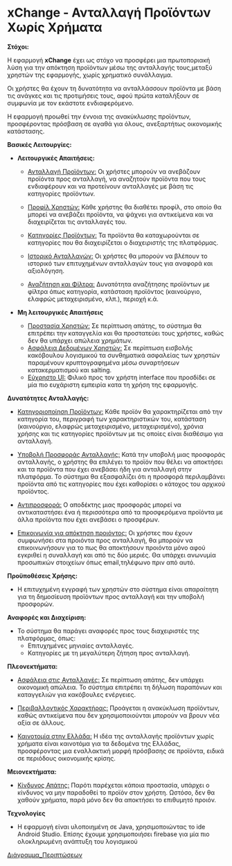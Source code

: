 # xChange - Ανταλλαγή Προϊόντων Χωρίς Χρήματα

**Στόχοι:**

Η εφαρμογή **xChange** έχει ως στόχο να προσφέρει μια πρωτοποριακή λύση για την απόκτηση προϊόντων μέσω της ανταλλαγής τους,μεταξύ χρηστών της εφαρμογής, χωρίς χρηματικό συνάλλαγμα.

Οι χρήστες θα έχουν τη δυνατότητα να ανταλλάσσουν προϊόντα με βάση τις ανάγκες και τις προτιμήσεις τους, αφού πρώτα καταλήξουν σε συμφωνία με τον εκάστοτε ενδιαφερόμενο.

Η εφαρμογή προωθεί την έννοια της ανακύκλωσης προϊόντων, προσφέροντας πρόσβαση σε αγαθά για όλους, ανεξαρτήτως οικονομικής κατάστασης.

**Βασικές Λειτουργίες:**

  * **Λειτουργικές Απαιτήσεις:**

    * <u>Ανταλλαγή Προϊόντων:</u> Οι χρήστες μπορούν να ανεβάζουν προϊόντα προς ανταλλαγή, να αναζητούν προϊόντα που τους ενδιαφέρουν και να προτείνουν ανταλλαγές με βάση τις κατηγορίες προϊόντων.

    * <u>Προφίλ Χρηστών:</u> Κάθε χρήστης θα διαθέτει προφίλ, στο οποίο θα μπορεί να ανεβάζει προϊόντα, να ψάχνει για αντικείμενα και να διαχειρίζεται τις ανταλλαγές του.

    * <u>Κατηγορίες Προϊόντων:</u> Τα προϊόντα θα καταχωρούνται σε κατηγορίες που θα διαχειρίζεται ο διαχειριστής της πλατφόρμας.

    * <u>Ιστορικό Ανταλλαγών:</u> Οι χρήστες θα μπορούν να βλέπουν το ιστορικό των επιτυχημένων ανταλλαγών τους για αναφορά και αξιολόγηση.

    * <u>Αναζήτηση και Φίλτρα:</u> Δυνατότητα αναζήτησης προϊόντων με φίλτρα όπως κατηγορία, κατάσταση προϊόντος (καινούργιο, ελαφρώς μεταχειρισμένο, κλπ.), περιοχή κ.ά.

  * **Μη λειτουργικές Απαιτήσεις**

    * <u>Προστασία Χρηστών:</u> Σε περίπτωση απάτης, το σύστημα θα επιτρέπει την καταγγελία και θα προστατεύει τους χρήστες, καθώς δεν θα υπάρχει απώλεια χρημάτων.
    * <u>Ασφάλεια Δεδομένων Χρηστών:</u> Σε περίπτωση εισβολής κακόβουλου λογισμικού τα συνθηματικά ασφαλείας των χρηστών παραμένουν κρυπτογραφημένα μέσω συναρτήσεων κατακερματισμού και salting.
    * <u>Εύχρηστο UI:</u> Φιλικό προς τον χρήστη interface που προσδίδει σε μία πιο ευχάριστη εμπειρία κατα τη χρήση της εφαρμογής.




**Δυνατότητες Ανταλλαγής:**

* <u>Κατηγοριοποίηση Προϊόντων:</u> Κάθε προϊόν θα χαρακτηρίζεται από την κατηγορία του, περιγραφή των χαρακτηριστικών του, κατάσταση (καινούργιο, ελαφρώς μεταχειρισμένο, μεταχειρισμένο), χρόνια χρήσης και τις κατηγορίες προϊόντων με τις οποίες είναι διαθέσιμο για ανταλλαγή.

* <u>Υποβολή Προσφοράς Ανταλλαγής:</u> Κατά την υποβολή μιας προσφοράς ανταλλαγής, ο χρήστης θα επιλέγει το προϊόν που θέλει να αποκτήσει και τα προϊόντα που έχει ανεβάσει ήδη για ανταλλαγή στην πλατφόρμα. Το σύστημα θα εξασφαλίζει ότι η προσφορά περιλαμβάνει προϊόντα από τις κατηγορίες που έχει καθορίσει ο κάτοχος του αρχικού προϊόντος.

* <u>Αντιπροσφορά:</u> Ο αποδέκτης μιας προσφοράς μπορεί να αντικαταστήσει ένα ή περισσότερα από τα προσφερόμενα προϊόντα με άλλα προϊόντα που έχει ανεβάσει ο προσφέρων.

* <u>Επικοινωνία για απόκτηση προιόντος:</u> Οι χρήστες που έχουν συμφωνήσει στα προιόντα προς ανταλλαγή, θα μπορούν να επικοινωνήσουν για το πως θα αποκτήσουν προιόντα μόνο αφού εγκριθεί η συναλλαγή και από τις δύο μεριές. Θα υπάρχει ανωνυμία προσωπικών στοιχείων όπως email,τηλέφωνο πριν από αυτό.

**Προϋποθέσεις Χρήσης:**

* Η επιτυχημένη εγγραφή των χρηστών στο σύστημα είναι απαραίτητη για τη δημοσίευση προϊόντων προς ανταλλαγή και την υποβολή προσφορών.

**Αναφορές και Διαχείριση:**

* Το σύστημα θα παράγει αναφορές προς τους διαχειριστές της πλατφόρμας, όπως:
  * Επιτυχημένες μηνιαίες ανταλλαγές.
  * Κατηγορίες με τη μεγαλύτερη ζήτηση προς ανταλλαγή.

**Πλεονεκτήματα:**

* <u>Ασφάλεια στις Ανταλλαγές:</u> Σε περίπτωση απάτης, δεν υπάρχει οικονομική απώλεια. Το σύστημα επιτρέπει τη δήλωση παραπόνων και καταγγελιών για κακόβουλες ενέργειες.

* <u>Περιβαλλοντικός Χαρακτήρας:</u> Προάγεται η ανακύκλωση προϊόντων, καθώς αντικείμενα που δεν χρησιμοποιούνται μπορούν να βρουν νέα αξία σε άλλους.

* <u>Καινοτομία στην Ελλάδα:</u> Η ιδέα της ανταλλαγής προϊόντων χωρίς χρήματα είναι καινοτόμα για τα δεδομένα της Ελλάδας, προσφέροντας μια εναλλακτική μορφή πρόσβασης σε προϊόντα, ειδικά σε περιόδους οικονομικής κρίσης.

**Μειονεκτήματα:**

* <u>Κίνδυνος Απάτης:</u> Παρότι παρέχεται κάποια προστασία, υπάρχει ο κίνδυνος να μην παραδοθεί το προϊόν στον χρήστη. Ωστόσο, δεν θα χαθούν χρήματα, παρά μόνο δεν θα αποκτήσει το επιθυμητό προιόν.

**Τεχνολογίες**

* Η εφαρμογή είναι υλοποιημένη σε Java, χρησιμοποιώντας το ide Android Studio. Επίσης έχουμε χρησιμοποιήσει firebase για μία πιο ολοκληρωμένη ανάπτυξη του λογισμικού

[Διάγραμμα_Περιπτώσεων](docs/markdown/uml/requirements/use-case-diagram.png)
